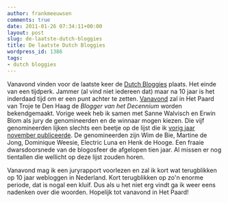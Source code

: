 ```yaml
---
author: frankmeeuwsen
comments: true
date: 2011-01-26 07:34:11+00:00
layout: post
slug: de-laatste-dutch-bloggies
title: De laatste Dutch Bloggies
wordpress_id: 1386
tags:
- dutch bloggies
---
```


Vanavond vinden voor de laatste keer de [Dutch Bloggies](http://dutchbloggies.nl/) plaats. Het einde van een tijdperk. Jammer (al vind niet iedereen dat) maar na 10 jaar is het inderdaad tijd om er een punt achter te zetten. [Vanavond](http://dutchbloggies.nl/2010/?e=3) zal in Het Paard van Troje te Den Haag de _Blogger van het Decennium_ worden bekendgemaakt. Vorige week heb ik samen met Sanne Walvisch en Erwin Blom als jury de genomineerden en de winnaar mogen kiezen. Die vijf genomineerden lijken slechts een beetje op de lijst die ik [vorig jaar november publiceerde](http://incredibleadventure.nl/2010/11/de-5-bloggers-van-het-decennium/). De genomineerden zijn Wim de Bie, Martine de Jong, Dominique Weesie, Electric Luna en Henk de Hooge. Een fraaie dwarsdoorsnede van de blogosfeer de afgelopen tien jaar. Al missen er nog tientallen die wellicht op deze lijst zouden horen.

Vanavond mag ik een juryrapport voorlezen en zal ik kort wat terugblikken op 10 jaar webloggen in Nederland. Kort terugblikken op zo'n enorme periode, dat is nogal een kluif. Dus als u het niet erg vindt ga ik weer eens nadenken over die woorden. Hopelijk tot vanavond in Het Paard!
